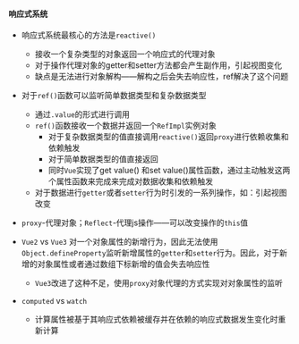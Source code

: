 #### 响应式系统
* 响应式系统最核心的方法是`reactive()`
  * 接收一个复杂类型的对象返回一个响应式的代理对象
  * 对于操作代理对象的getter和setter方法都会产生副作用，引起视图变化
  * 缺点是无法进行对象解构——解构之后会失去响应性，ref解决了这个问题
* 对于`ref()`函数可以监听简单数据类型和复杂数据类型
  * 通过`.value`的形式进行调用
  * `ref()`函数接收一个数据并返回一个`RefImpl`实例对象
    * 对于复杂数据类型的值直接调用`reactive()`返回`proxy`进行依赖收集和依赖触发
    * 对于简单数据类型的值直接返回
    * 同时`Vue`实现了get value() 和set value()属性函数，通过主动触发这两个属性函数来完成来完成对数据收集和依赖触发
  * 对于数据进行`getter`或者`setter`行为时引发的一系列操作，如：引起视图改变

* `proxy`-代理对象；`Reflect`-代理js操作——可以改变操作的`this`值

* `Vue2` vs `Vue3` 对一个对象属性的新增行为，因此无法使用`Object.defineProperty`监听新增属性的`getter`和`setter`行为。因此，对于新增的对象属性或者通过数组下标新增的值会失去响应性
  * `Vue3`改进了这种不足，使用`proxy`对象代理的方式实现对对象属性的监听


* `computed` vs `watch`
  * 计算属性被基于其响应式依赖被缓存并在依赖的响应式数据发生变化时重新计算